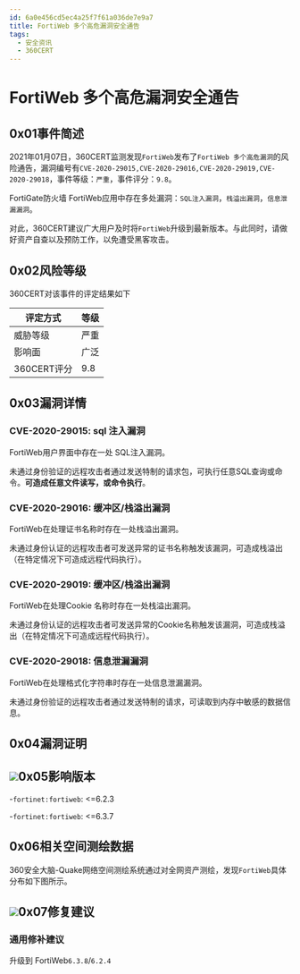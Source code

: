 ```yaml
---
id: 6a0e456cd5ec4a25f7f61a036de7e9a7
title: FortiWeb 多个高危漏洞安全通告
tags: 
  - 安全资讯
  - 360CERT
---
```


# FortiWeb 多个高危漏洞安全通告

0x01事件简述
--------


2021年01月07日，360CERT监测发现`FortiWeb`发布了`FortiWeb 多个高危漏洞`的风险通告，漏洞编号有`CVE-2020-29015,CVE-2020-29016,CVE-2020-29019,CVE-2020-29018`，事件等级：`严重`，事件评分：`9.8`。

FortiGate防火墙 FortiWeb应用中存在多处漏洞：`SQL注入漏洞`，`栈溢出漏洞`，`信息泄漏漏洞`。

对此，360CERT建议广大用户及时将`FortiWeb`升级到最新版本。与此同时，请做好资产自查以及预防工作，以免遭受黑客攻击。

0x02风险等级
--------

360CERT对该事件的评定结果如下



| 评定方式 | 等级 |
| --- | --- |
| 威胁等级 | 严重 |
| 影响面 | 广泛 |
| 360CERT评分 | 9.8 |

0x03漏洞详情
--------

### CVE-2020-29015: sql 注入漏洞

FortiWeb用户界面中存在一处 SQL注入漏洞。

未通过身份验证的远程攻击者通过发送特制的请求包，可执行任意SQL查询或命令。**可造成任意文件读写，或命令执行**。

### CVE-2020-29016: 缓冲区/栈溢出漏洞

FortiWeb在处理证书名称时存在一处栈溢出漏洞。

未通过身份认证的远程攻击者可发送异常的证书名称触发该漏洞，可造成栈溢出（在特定情况下可造成远程代码执行）。

### CVE-2020-29019: 缓冲区/栈溢出漏洞

FortiWeb在处理Cookie 名称时存在一处栈溢出漏洞。

未通过身份认证的远程攻击者可发送异常的Cookie名称触发该漏洞，可造成栈溢出（在特定情况下可造成远程代码执行）。

### CVE-2020-29018: 信息泄漏漏洞

FortiWeb在处理格式化字符串时存在一处信息泄漏漏洞。

未通过身份验证的远程攻击者通过发送特制的请求，可读取到内存中敏感的数据信息。

0x04漏洞证明
--------

![](https://p403.ssl.qhimgs4.com/t01154732cd3e068101.png)0x05影响版本
--------

-`fortinet:fortiweb`: <=6.2.3

-`fortinet:fortiweb`: <=6.3.7

0x06相关空间测绘数据
------------

360安全大脑-Quake网络空间测绘系统通过对全网资产测绘，发现`FortiWeb`具体分布如下图所示。

![](https://p403.ssl.qhimgs4.com/t01cdea9efa79a48fd5.png)0x07修复建议
--------

### 通用修补建议

升级到 FortiWeb`6.3.8`/`6.2.4`

